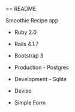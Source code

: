 == README

Smoothie Recipe app 

* Ruby 2.0

* Rails 4.1.7

* Bootstrap 3

* Production - Postgres

* Development - Sqlite

* Devise 

* Simple Form

